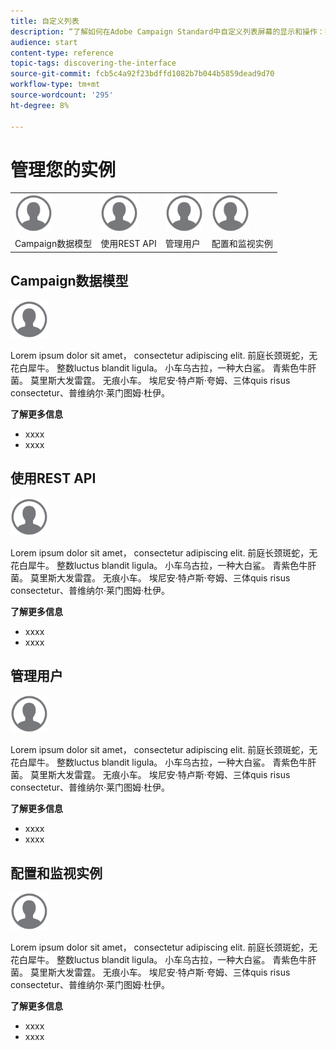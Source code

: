 ```yaml
---
title: 自定义列表
description: “了解如何在Adobe Campaign Standard中自定义列表屏幕的显示和操作：排序、筛选、删除或复制元素。 列表屏幕会显示一个或多个给定资源的元素。”
audience: start
content-type: reference
topic-tags: discovering-the-interface
source-git-commit: fcb5c4a92f23bdffd1082b7b044b5859dead9d70
workflow-type: tm+mt
source-wordcount: '295'
ht-degree: 8%

---
```



# 管理您的实例

<table>
<tr>
    <td valign="top">
        <a href="../../start/using/work-with-audiences.md"><img width="60px" alt="条件" src="assets/icon_profile.svg"/></a>
    </td>
    <td valign="top">
        <a href="../../api/using/creating-a-service.md"><img width="60px" alt="条件" src="assets/icon_profile.svg"/></a>
    </td>
    <td valign="top">
        <a href="../../api/using/interacting-with-custom-resources.md"><img width="60px" alt="条件" src="assets/icon_profile.svg"/></a>
    </td>
    <td valign="top">
        <a href="../../api/using/interacting-with-marketing-history.md"><img width="60px" alt="条件" src="assets/icon_profile.svg"/></a>
    </td>
</tr>
<tr>
<td>Campaign数据模型</td>
<td>使用REST API</td>
<td>管理用户</td>
<td>配置和监视实例</td>
</tr>
</table>

## Campaign数据模型

<img width="60px" alt="条件" src="assets/icon_profile.svg"/>

Lorem ipsum dolor sit amet， consectetur adipiscing elit. 前庭长颈斑蛇，无花白犀牛。 整数luctus blandit ligula。 小车乌古拉，一种大白鲨。 青紫色牛肝菌。 莫里斯大发雷霆。 无痕小车。 埃尼安·特卢斯·夸姆、三体quis risus consectetur、普维纳尔·莱门图姆·杜伊。

**了解更多信息**

* xxxx
* xxxx

## 使用REST API

<img width="60px" alt="条件" src="assets/icon_profile.svg"/>

Lorem ipsum dolor sit amet， consectetur adipiscing elit. 前庭长颈斑蛇，无花白犀牛。 整数luctus blandit ligula。 小车乌古拉，一种大白鲨。 青紫色牛肝菌。 莫里斯大发雷霆。 无痕小车。 埃尼安·特卢斯·夸姆、三体quis risus consectetur、普维纳尔·莱门图姆·杜伊。

**了解更多信息**

* xxxx
* xxxx

## 管理用户

<img width="60px" alt="条件" src="assets/icon_profile.svg"/>

Lorem ipsum dolor sit amet， consectetur adipiscing elit. 前庭长颈斑蛇，无花白犀牛。 整数luctus blandit ligula。 小车乌古拉，一种大白鲨。 青紫色牛肝菌。 莫里斯大发雷霆。 无痕小车。 埃尼安·特卢斯·夸姆、三体quis risus consectetur、普维纳尔·莱门图姆·杜伊。

**了解更多信息**

* xxxx
* xxxx

## 配置和监视实例

<img width="60px" alt="条件" src="assets/icon_profile.svg"/>

Lorem ipsum dolor sit amet， consectetur adipiscing elit. 前庭长颈斑蛇，无花白犀牛。 整数luctus blandit ligula。 小车乌古拉，一种大白鲨。 青紫色牛肝菌。 莫里斯大发雷霆。 无痕小车。 埃尼安·特卢斯·夸姆、三体quis risus consectetur、普维纳尔·莱门图姆·杜伊。

**了解更多信息**

* xxxx
* xxxx
